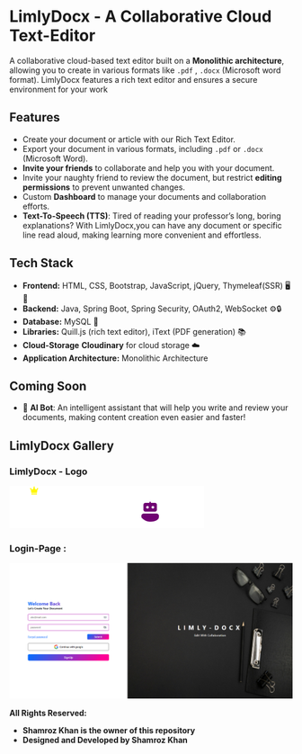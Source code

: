 # LimlyDocx - A Collaborative Cloud Text-Editor
A collaborative cloud-based text editor built on a **Monolithic architecture**, allowing you to create in
various formats like `.pdf` , `.docx` (Microsoft word format). LimlyDocx features a rich text editor and ensures a secure environment for your work
## Features

- Create your document or article with our Rich Text Editor.
- Export your document in various formats, including `.pdf` or `.docx` (Microsoft Word).
- **Invite your friends** to collaborate and help you with your document.
- Invite your naughty friend to review the document, but restrict **editing permissions** to prevent unwanted changes.
- Custom **Dashboard** to manage your documents and collaboration efforts.
- **Text-To-Speech (TTS)**: Tired of reading your professor’s long, boring explanations? With LimlyDocx,you can have any document or specific line read aloud, making learning more convenient and effortless.


## Tech Stack

- **Frontend:** HTML, CSS, Bootstrap, JavaScript, jQuery, Thymeleaf(SSR) 🖥️🎨
- **Backend:** Java, Spring Boot, Spring Security, OAuth2, WebSocket ⚙️🔒
- **Database:** MySQL 💾
- **Libraries:** Quill.js (rich text editor), iText (PDF generation) 📚
- **Cloud-Storage** **Cloudinary** for cloud storage ☁️  
- **Application Architecture:** Monolithic Architecture 

## Coming Soon

- 🤖 **AI Bot**: An intelligent assistant that will help you write and review your documents, making content creation even easier and faster!

## LimlyDocx Gallery
### **LimlyDocx - Logo**
![LimlyDocx login form picture](limlydocx/src/main/resources/static/img/ld.png)


### **Login-Page** :

![LimlyDocx login form picture](limlydocx/src/main/resources/static/img/login-img.png)

**All Rights Reserved:**
- **Shamroz Khan is the owner of this repository**
- **Designed and Developed by Shamroz Khan**
